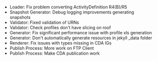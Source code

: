 * Loader: Fix problem converting ActivityDefinition R4(B)/R5
* Snapshot Generator: Debug logging improvements generating snapshots
* Validator: Fixed validation of URNs
* Validator: Check profiles don't have slicing on roof
* Generator: Fix significant performance issue with profile xls generation
* Generator: Don't automatically generate resources in jekyll _data folder 
* Renderer: Fix issues with types missing in CDA IGs
* Publish Process: More work on FTP Client
* Publish Process: Make CDA publication work



